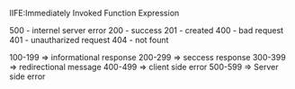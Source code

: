 IIFE:Immediately Invoked Function Expression

500 - internel server error
200 - success
201 - created
400 - bad request
401 - unautharized request
404 - not fount

100-199 => informational response
200-299 => seccess response
300-399 => redirectional message
400-499 => client side error
500-599 => Server side error